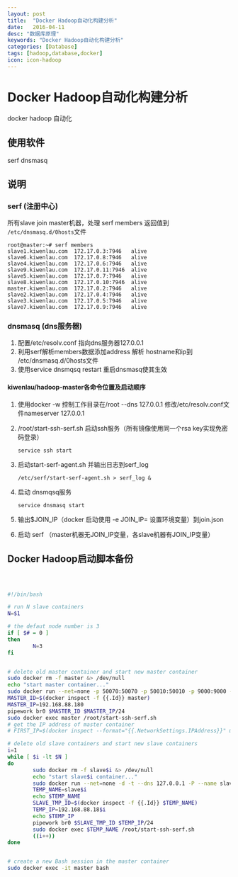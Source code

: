 ```yaml
---
layout: post
title:  "Docker Hadoop自动化构建分析"
date:   2016-04-11
desc: "数据库原理"
keywords: "Docker Hadoop自动化构建分析"
categories: [Database]
tags: [hadoop,database,docker]
icon: icon-hadoop
---
```


# Docker Hadoop自动化构建分析

docker hadoop 自动化

## 使用软件 

serf dnsmasq

## 说明

### serf (注册中心)

所有slave join master机器，处理 serf members 返回值到 `/etc/dnsmasq.d/0hosts`文件

```
root@master:~# serf members
slave1.kiwenlau.com  172.17.0.3:7946   alive  
slave6.kiwenlau.com  172.17.0.8:7946   alive  
slave4.kiwenlau.com  172.17.0.6:7946   alive  
slave9.kiwenlau.com  172.17.0.11:7946  alive  
slave5.kiwenlau.com  172.17.0.7:7946   alive  
slave8.kiwenlau.com  172.17.0.10:7946  alive  
master.kiwenlau.com  172.17.0.2:7946   alive  
slave2.kiwenlau.com  172.17.0.4:7946   alive  
slave3.kiwenlau.com  172.17.0.5:7946   alive  
slave7.kiwenlau.com  172.17.0.9:7946   alive
```



### dnsmasq (dns服务器)

1. 配置/etc/resolv.conf 指向dns服务器127.0.0.1
2. 利用serf解析members数据添加address 解析 hostname和ip到 /etc/dnsmasq.d/0hosts文件
3. 使用service dnsmqsq restart 重启dnsmasq使其生效

#### kiwenlau/hadoop-master各命令位置及启动顺序

1. 使用docker -w 控制工作目录在/root --dns 127.0.0.1 修改/etc/resolv.conf文件nameserver 127.0.0.1 

2. /root/start-ssh-serf.sh 启动ssh服务（所有镜像使用同一个rsa key实现免密码登录）

	```
	service ssh start
	```
	
3. 启动start-serf-agent.sh 并输出日志到serf_log

	```
	/etc/serf/start-serf-agent.sh > serf_log &
	```
	
4. 启动 dnsmqsq服务

	```
	service dnsmasq start
	```
	
5. 输出$JOIN_IP（docker 启动使用 -e JOIN_IP=  设置环境变量）到join.json
6. 启动 serf
（master机器无JOIN_IP变量，各slave机器有JOIN_IP变量）



## Docker Hadoop启动脚本备份


```bash



#!/bin/bash

# run N slave containers
N=$1

# the defaut node number is 3
if [ $# = 0 ]
then
        N=3
fi


# delete old master container and start new master container
sudo docker rm -f master &> /dev/null
echo "start master container..."
sudo docker run --net=none -p 50070:50070 -p 50010:50010 -p 9000:9000 -d -t --dns 127.0.0.1 -P --name master -h master.kiwenlau.com -w /root kiwenlau/hadoop-master:0.1.0 /bin/bash &> /dev/null
MASTER_ID=$(docker inspect -f {{.Id}} master)
MASTER_IP=192.168.88.180
pipework br0 $MASTER_ID $MASTER_IP/24
sudo docker exec master /root/start-ssh-serf.sh
# get the IP address of master container
# FIRST_IP=$(docker inspect --format="{{.NetworkSettings.IPAddress}}" master)

# delete old slave containers and start new slave containers
i=1
while [ $i -lt $N ]
do
        sudo docker rm -f slave$i &> /dev/null
        echo "start slave$i container..."
        sudo docker run --net=none -d -t --dns 127.0.0.1 -P --name slave$i -h slave$i.kiwenlau.com -e JOIN_IP=$MASTER_IP kiwenlau/hadoop-slave:0.1.0 /bin/bash &> /dev/null
        TEMP_NAME=slave$i
        echo $TEMP_NAME
        SLAVE_TMP_ID=$(docker inspect -f {{.Id}} $TEMP_NAME)
        TEMP_IP=192.168.88.18$i
        echo $TEMP_IP
        pipework br0 $SLAVE_TMP_ID $TEMP_IP/24
        sudo docker exec $TEMP_NAME /root/start-ssh-serf.sh
        ((i++))
done


# create a new Bash session in the master container
sudo docker exec -it master bash


```


